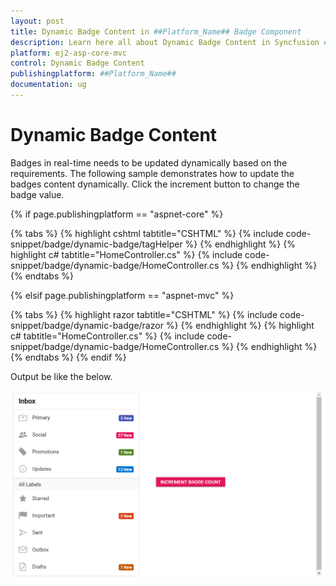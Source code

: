 ```yaml
---
layout: post
title: Dynamic Badge Content in ##Platform_Name## Badge Component
description: Learn here all about Dynamic Badge Content in Syncfusion ##Platform_Name## Badge component of Syncfusion Essential JS 2 and more.
platform: ej2-asp-core-mvc
control: Dynamic Badge Content
publishingplatform: ##Platform_Name##
documentation: ug
---
```


# Dynamic Badge Content

Badges in real-time needs to be updated dynamically based on the requirements. The following sample demonstrates how to
update the badges content dynamically. Click the increment button to change the badge value.

{% if page.publishingplatform == "aspnet-core" %}

{% tabs %}
{% highlight cshtml tabtitle="CSHTML" %}
{% include code-snippet/badge/dynamic-badge/tagHelper %}
{% endhighlight %}
{% highlight c# tabtitle="HomeController.cs" %}
{% include code-snippet/badge/dynamic-badge/HomeController.cs %}
{% endhighlight %}
{% endtabs %}

{% elsif page.publishingplatform == "aspnet-mvc" %}

{% tabs %}
{% highlight razor tabtitle="CSHTML" %}
{% include code-snippet/badge/dynamic-badge/razor %}
{% endhighlight %}
{% highlight c# tabtitle="HomeController.cs" %}
{% include code-snippet/badge/dynamic-badge/HomeController.cs %}
{% endhighlight %}
{% endtabs %}
{% endif %}



Output be like the below.

![Badge Sample](../images/badgecount.PNG)

